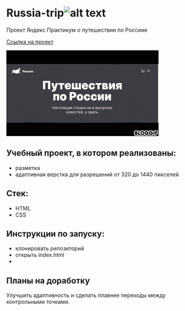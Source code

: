 # Russia-trip![alt text]()
Проект Яндекс Практикум о путешествии по Россиие

[Ссылка на проект](https://pavelcydep.github.io/Russia-adaptiv-verstka/)

![alt text](bloggif_608a7fabd4d03.gif)

## Учебный проект, в котором реализованы: 
- разметка
- адаптивная верстка для разрешений от 320 до 1440 пикселей

## Стек:
- HTML
- CSS

## Инструкции по запуску:
- клонировать репозиторий
- открыть index.html
- 
## Планы на доработку
Улучшить адаптивность и сделать плавнее переходы между контрольными точками.
